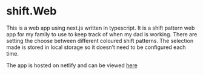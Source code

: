 # shift.Web

This is a web app using next.js written in typescript. It is a shift pattern web app for my family to use to keep track of when my dad is working. There are setting the choose between different coloured shift patterns. The selection made is stored in local storage so it doesn’t need to be configured each time.

The app is hosted on netlify and can be viewed [here](https://shiftpattern.netlify.app/)
